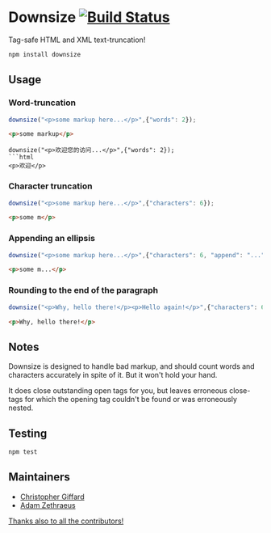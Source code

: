 # Downsize [![Build Status](https://travis-ci.org/cgiffard/Downsize.svg?branch=master)](https://travis-ci.org/cgiffard/Downsize)

Tag-safe HTML and XML text-truncation!

```sh
npm install downsize
```

## Usage

### Word-truncation

```javascript
downsize("<p>some markup here...</p>",{"words": 2});
```

```html
<p>some markup</p>
```
```添加支持中文数字统计
downsize("<p>欢迎您的访问...</p>",{"words": 2});
```html
<p>欢迎</p>
```
### Character truncation

```javascript
downsize("<p>some markup here...</p>",{"characters": 6});
```

```html
<p>some m</p>
```

### Appending an ellipsis

```javascript
downsize("<p>some markup here...</p>",{"characters": 6, "append": "..."});
```

```html
<p>some m...</p>
```

### Rounding to the end of the paragraph

```javascript
downsize("<p>Why, hello there!</p><p>Hello again!</p>",{"characters": 6, round:true});
```

```html
<p>Why, hello there!</p>
```

## Notes

Downsize is designed to handle bad markup, and should count words and
characters accurately in spite of it. But it won't hold your hand.

It does close outstanding open tags for you, but leaves erroneous close-tags
for which the opening tag couldn't be found or was erroneously nested.

## Testing

```sh
npm test
```

## Maintainers

* [Christopher Giffard](http://github.com/cgiffard)
* [Adam Zethraeus](http://github.com/zethraeus)

[Thanks also to all the contributors!](https://github.com/cgiffard/Downsize/graphs/contributors)
